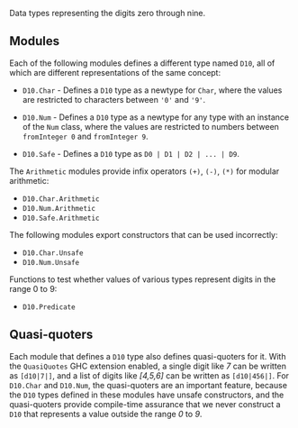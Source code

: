 Data types representing the digits zero through nine.

## Modules

Each of the following modules defines a different type named `D10`, all of which
are different representations of the same concept:

* `D10.Char` - Defines a `D10` type as a newtype for `Char`, where the values
  are restricted to characters between `'0'` and `'9'`.

* `D10.Num` - Defines a `D10` type as a newtype for any type with an instance of
  the `Num` class, where the values are restricted to numbers between `fromInteger
  0` and `fromInteger 9`.

* `D10.Safe` - Defines a `D10` type as `D0 | D1 | D2 | ... | D9`.

The `Arithmetic` modules provide infix operators `(+)`, `(-)`, `(*)` for modular
arithmetic:

* `D10.Char.Arithmetic`
* `D10.Num.Arithmetic`
* `D10.Safe.Arithmetic`

The following modules export constructors that can be used incorrectly:

* `D10.Char.Unsafe`
* `D10.Num.Unsafe`

Functions to test whether values of various types represent digits in the range
0 to 9:

* `D10.Predicate`

## Quasi-quoters

Each module that defines a `D10` type also defines quasi-quoters for it. With
the `QuasiQuotes` GHC extension enabled, a single digit like *7* can be written
as `[d10|7|]`, and a list of digits like *[4,5,6]* can be written as
`[d10|456|]`. For `D10.Char` and `D10.Num`, the quasi-quoters are an important
feature, because the `D10` types defined in these modules have unsafe
constructors, and the quasi-quoters provide compile-time assurance that we never
construct a `D10` that represents a value outside the range *0* to *9*.
